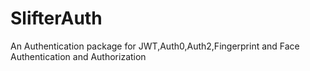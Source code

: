 # SlifterAuth
An Authentication package for JWT,Auth0,Auth2,Fingerprint and Face Authentication and Authorization 
